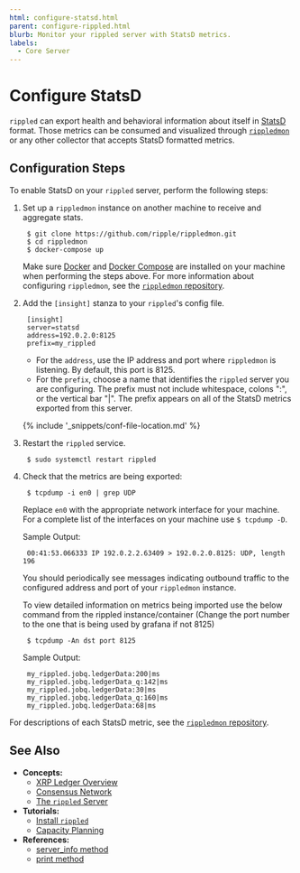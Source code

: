 ```yaml
---
html: configure-statsd.html
parent: configure-rippled.html
blurb: Monitor your rippled server with StatsD metrics.
labels:
  - Core Server
---
```

# Configure StatsD

`rippled` can export health and behavioral information about itself in [StatsD](https://github.com/statsd/statsd) format. Those metrics can be consumed and visualized through [`rippledmon`](https://github.com/ripple/rippledmon) or any other collector that accepts StatsD formatted metrics.

## Configuration Steps

To enable StatsD on your `rippled` server, perform the following steps:

1. Set up a `rippledmon` instance on another machine to receive and aggregate stats.

        $ git clone https://github.com/ripple/rippledmon.git
        $ cd rippledmon
        $ docker-compose up

    Make sure [Docker](https://docs.docker.com/) and [Docker Compose](https://docs.docker.com/compose/install/) are installed on your machine when performing the steps above. For more information about configuring `rippledmon`, see the [`rippledmon` repository](https://github.com/ripple/rippledmon).

0. Add the `[insight]` stanza to your `rippled`'s config file.

        [insight]
        server=statsd
        address=192.0.2.0:8125
        prefix=my_rippled

    - For the `address`, use the IP address and port where `rippledmon` is listening. By default, this port is 8125.
    - For the `prefix`, choose a name that identifies the `rippled` server you are configuring. The prefix must not include whitespace, colons ":", or the vertical bar "|". The prefix appears on all of the StatsD metrics exported from this server.

    {% include '_snippets/conf-file-location.md' %}<!--_ -->

0. Restart the `rippled` service.

        $ sudo systemctl restart rippled

0. Check that the metrics are being exported:

        $ tcpdump -i en0 | grep UDP

    Replace `en0` with the appropriate network interface for your machine. For a complete list of the interfaces on your machine use `$ tcpdump -D`.

    Sample Output:

        00:41:53.066333 IP 192.0.2.2.63409 > 192.0.2.0.8125: UDP, length 196

    You should periodically see messages indicating outbound traffic to the configured address and port of your `rippledmon` instance.

    To view detailed information on metrics being imported use the below command from the rippled instance/container (Change the port number to the one that is being used by grafana if not 8125)
   
        $ tcpdump -An dst port 8125
   
     Sample Output:
   
        my_rippled.jobq.ledgerData:200|ms
        my_rippled.jobq.ledgerData_q:142|ms
        my_rippled.jobq.ledgerData:30|ms
        my_rippled.jobq.ledgerData_q:160|ms
        my_rippled.jobq.ledgerData:68|ms

For descriptions of each StatsD metric, see the [`rippledmon` repository](https://github.com/ripple/rippledmon).



## See Also

- **Concepts:**
    - [XRP Ledger Overview](xrp-ledger-overview.html)
    - [Consensus Network](consensus-network.html)
    - [The `rippled` Server](xrpl-servers.html)
- **Tutorials:**
    - [Install `rippled`](install-rippled.html)
    - [Capacity Planning](capacity-planning.html)
- **References:**
    - [server_info method](server_info.html)
    - [print method](print.html)
